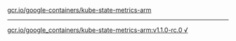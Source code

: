 [gcr.io/google-containers/kube-state-metrics-arm](https://hub.docker.com/r/abcz/kube-state-metrics-arm/tags/) 

----
[gcr.io/google_containers/kube-state-metrics-arm:v1.1.0-rc.0 √](https://hub.docker.com/r/abcz/kube-state-metrics-arm/tags/)

